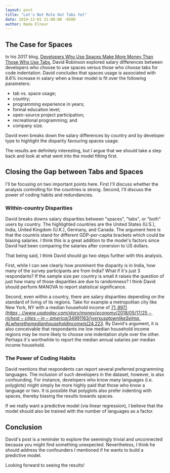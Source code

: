 ```yaml
---
layout: post
title: "Let's Not Rule Out Tabs Yet"
date: 2019-12-01 21:00:00 -0500
author: Nada Elnour
---
```


## The Case for Spaces

In his 2017 blog, [Developers Who Use Spaces Make More Money Than Those Who Use Tabs](https://stackoverflow.blog/2017/06/15/developers-use-spaces-make-money-use-tabs/), David Robinson explored salary differences between developers who choose to use spaces versus those who choose tabs for code indentation.  David concludes that spaces usage is associated with 8.6% increase in salary when a linear model is fit over the following parameters:
* tab vs. space usage;
* country;
* programming experience in years;
* formal education level;
* open-source project participation; 
* recreational programming; and
* company size. 

David even breaks down the salary differences by country and by developer type to highlight the disparity favouring spaces usage.

The results are definitely interesting, but I argue that we should take a step back and look at what went into the model fitting first.

## Closing the Gap between Tabs and Spaces
I'll be focusing on two important points here. First I'll discuss whether the analysis controlling for the countries is strong. Second, I'll discuss the power of coding habits and redundancies.

### Within-country Disparities
David breaks downs salary disparities between "spaces", "tabs", or "both" users by country. The highlighted countries are the United States (U.S.), India, United Kingdom (U.K.), Germany, and Canada. The argument here is that the countris stand for different GDP-per-capita brackets which could be biasing salaries. I think this is a great addition to the model's factors since David had been comparing the salaries after conersion to US dollars.  

That being said, I think David should go two steps further with this analysis. 

First, while I can see clearly how prominent the disparity is in India, how many of the survey participants are from India? What if it's just 3 respondants? If the sample size per country is small it raises the question of just how many of those disparities are due to randomness? I think David should perform MANOVA to report statistical significance.

Second, even within a country, there are salary disparities depending on the standard of living of its regions. Take for example a metropolitan city like New York, NY with a median household income of [$71,897](https://www.usatoday.com/story/money/economy/2018/05/17/25-richest-cities-in-america/34991163/) versus a town like Selma, AL where the median household income is [$24,223](https://www.usatoday.com/story/money/2019/05/07/poorest-cities-in-every-state-in-the-us/39431283/). By David's argument, it is also conceivable that respondants ine low median household income regions may be more likely to choose one indentation style over the other. Perhaps it's worthwhile to report the median annual salaries per median income household.


### The Power of Coding Habits
David mentions that respondents can report several preferred programming languages. The inclusion of such developers in the dataset, however, is also confounding. For instance, developers who know many languages (i.e. polyglots) might simply be more highly paid that those who know a language or two. It is possible that polyglots also prefer indenting with spaces, thereby biasing the results towards spaces.

If we really want a predictive model (via linear regression), I believe that the model should also be trained with the number of languages as a factor.

## Conclusion

David's post is a reminder to explore the seemingly trivial and unconnected because you might find something unexpected. Nevertheless, I think he should address the confounders I mentioned if he wants to build a predictive model.

Looking forward to seeing the results!
